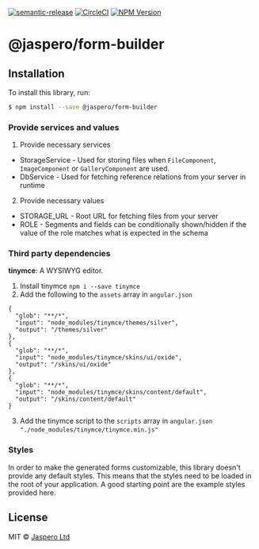 [![semantic-release](https://img.shields.io/badge/%20%20%F0%9F%93%A6%F0%9F%9A%80-semantic--release-e10079.svg)](https://github.com/semantic-release/semantic-release)
[![CircleCI](https://circleci.com/gh/Jaspero/schema-forms.svg?style=svg)](https://circleci.com/gh/Jaspero/schema-forms)
[![NPM Version](https://img.shields.io/npm/v/@jaspero/form-builder.svg)](https://www.npmjs.com/package/@jaspero/form-builder)

# @jaspero/form-builder

## Installation

To install this library, run:

```bash
$ npm install --save @jaspero/form-builder
```

### Provide services and values

1. Provide necessary services
  - StorageService - Used for storing files when `FileComponent`, `ImageComponent` or `GalleryComponent` are used.
  - DbService - Used for fetching reference relations from your server in runtime
2. Provide necessary values
  - STORAGE_URL - Root URL for fetching files from your server
  - ROLE - Segments and fields can be conditionally shown/hidden if the value of the role
  matches what is expected in the schema

### Third party dependencies

__tinymce__: A WYSIWYG editor. 

1. Install tinymce `npm i --save tinymce`
2. Add the following to the `assets` array in `angular.json`
```
{
  "glob": "**/*",
  "input": "node_modules/tinymce/themes/silver",
  "output": "/themes/silver"
},
{
  "glob": "**/*",
  "input": "node_modules/tinymce/skins/ui/oxide",
  "output": "/skins/ui/oxide"
},
{
  "glob": "**/*",
  "input": "node_modules/tinymce/skins/content/default",
  "output": "/skins/content/default"
}
```
3. Add the tinymce script to the `scripts` array in `angular.json`
`"./node_modules/tinymce/tinymce.min.js"`

### Styles

In order to make the generated forms customizable, this library doesn't provide
any default styles. This means that the styles need to be loaded in the root of your application.
A good starting point are the example styles provided here.

## License

MIT © [Jaspero Ltd](mailto:info@jaspero.co)
